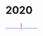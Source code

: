 # 2020

<span style="color:blue">..........</span><span style="color:red">|</span><span style="color:blue">..........</span>

